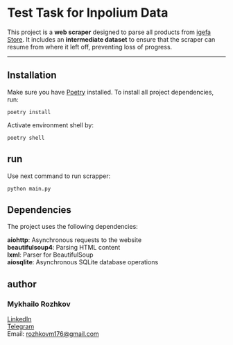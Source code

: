 # **Test Task for Inpolium Data**

This project is a **web scraper** designed to parse all products from [igefa Store](https://store.igefa.de/). It includes an **intermediate dataset** to ensure that the scraper can resume from where it left off, preventing loss of progress.

---

## **Installation**

Make sure you have [Poetry](https://python-poetry.org/) installed. To install all project dependencies, run:

```shell
poetry install
```

Activate environment shell by:

```shell
poetry shell
```

## run

Use next command to run scrapper:

```shell
python main.py
```

## Dependencies

The project uses the following dependencies:

**aiohttp**: Asynchronous requests to the website  
**beautifulsoup4**: Parsing HTML content  
**lxml**: Parser for BeautifulSoup  
**aiosqlite**: Asynchronous SQLite database operations

## author

### Mykhailo Rozhkov

[LinkedIn](https://github.com/DaTrEvTeR)  
[Telegram](https://t.me/datrevter)  
Email: rozhkovm176@gmail.com
